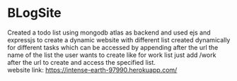 # BLogSite
Created a todo list using mongodb atlas as backend and used ejs and expressjs to create a dynamic website with different list created dynamically for different tasks which can be accessed by appending after the url the name of the list the user wants to create like for work list just add /work after the url to create and access the specified list. \
website link: https://intense-earth-97990.herokuapp.com/
